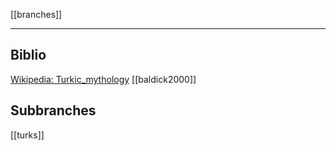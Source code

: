 [[branches]]

---

## Biblio
[Wikipedia: Turkic_mythology](https://en.wikipedia.org/wiki/Turkic_mythology)
[[baldick2000]]

## Subbranches
[[turks]]